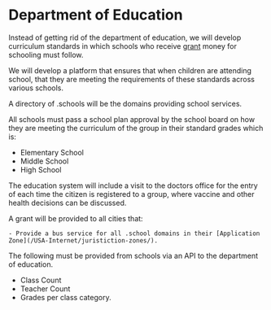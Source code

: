 # Department of Education

Instead of getting rid of the department of education, we will develop curriculum standards in which schools who receive [grant](/grants/index.md) money for schooling must follow.

We will develop a platform that ensures that when children are attending school, that they are meeting the requirements of these standards across various schools.

A directory of .schools will be the domains providing school services.

All schools must pass a school plan approval by the school board on how they are meeting the curriculum of the group in their standard grades which is:

- Elementary School
- Middle School
- High School

The education system will include a visit to the doctors office for the entry of each time the citizen is registered to a group, where vaccine and other health decisions can be discussed.

A grant will be provided to all cities that:

    - Provide a bus service for all .school domains in their [Application Zone](/USA-Internet/juristiction-zones/).

The following must be provided from schools via an API to the department of education.

- Class Count
- Teacher Count
- Grades per class category.
